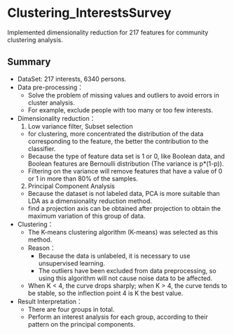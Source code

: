 # Clustering_InterestsSurvey
Implemented dimensionality reduction for 217 features for community clustering analysis.

## Summary
- DataSet: 217 interests, 6340 persons.
- Data pre-processing：
  - Solve the problem of missing values ​​and outliers to avoid errors in cluster analysis.
  - For example, exclude people with too many or too few interests.
- Dimensionality reduction：
  1. Low variance filter, Subset selection
    - for clustering, more concentrated the distribution of the data corresponding to the feature, the better the contribution to the classifier.
    - Because the type of feature data set is 1 or 0, like Boolean data, and Boolean features are Bernoulli distribution (The variance is p*(1-p)).
    - Filtering on the variance will remove features that have a value of 0 or 1 in more than 80% of the samples.
  2. Principal Component Analysis
    - Because the dataset is not labeled data, PCA is more suitable than LDA as a dimensionality reduction method.
    - find a projection axis can be obtained after projection to obtain the maximum variation of this group of data.
- Clustering：
  - The K-means clustering algorithm (K-means) was selected as this method.
  - Reason：
    - Because the data is unlabeled, it is necessary to use unsupervised learning. 
    - The outliers have been excluded from data preprocessing, so using this algorithm will not cause noise data to be affected.
  - When K < 4, the curve drops sharply; when K > 4, the curve tends to be stable, so the inflection point 4 is K the best value.
- Result Interpretation：
  - There are four groups in total.
  - Perform an interest analysis for each group, according to their pattern on the principal components.
